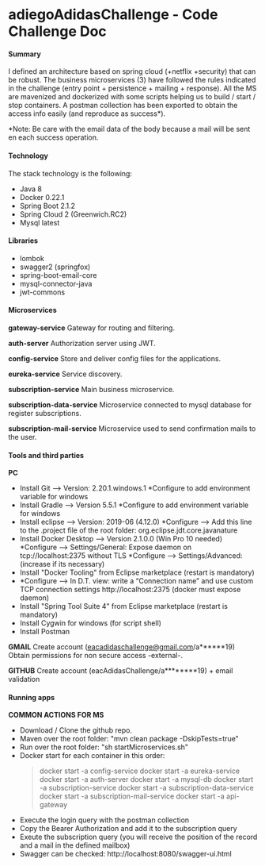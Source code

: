 # adiegoAdidasChallenge - Code Challenge Doc

#### Summary
I defined an architecture based on spring cloud (+netflix +security) that can be robust.
The business microservices (3) have followed the rules indicated in the challenge (entry point + persistence + mailing + response).
All the MS are mavenized and dockerized with some scripts helping us to build / start / stop containers.
A postman collection has been exported to obtain the access info easily (and reproduce as success*).

*Note: Be care with the email data of the body because a mail will be sent en each success operation.


#### Technology
The stack technology is the following:
- Java 8
- Docker 0.22.1
- Spring Boot 2.1.2
- Spring Cloud 2 (Greenwich.RC2)
- Mysql latest


#### Libraries
- lombok
- swagger2 (springfox)
- spring-boot-email-core
- mysql-connector-java
- jwt-commons


#### Microservices
**gateway-service**				Gateway for routing and filtering.

**auth-server**					Authorization server using JWT.

**config-service**				Store and deliver config files for the applications.

**eureka-service**				Service discovery.

**subscription-service**		Main business microservice.

**subscription-data-service**	Microservice connected to mysql database for register subscriptions.

**subscription-mail-service**	Microservice used to send confirmation mails to the user.


#### Tools and third parties
**PC**
- Install Git --> Version: 2.20.1.windows.1
*Configure to add environment variable for windows
- Install Gradle --> Version 5.5.1
*Configure to add environment variable for windows
- Install eclipse --> Version: 2019-06 (4.12.0)
*Configure --> Add this line to the .project file of the root folder: <nature>org.eclipse.jdt.core.javanature</nature>
- Install Docker Desktop --> Version 2.1.0.0 (Win Pro 10 needed)
*Configure --> Settings/General: Expose daemon on tcp://localhost:2375 without TLS
*Configure --> Settings/Advanced: (increase if its necessary)
- Install "Docker Tooling" from Eclipse marketplace (restart is mandatory)
- *Configure --> In D.T. view: write a “Connection name” and use custom TCP connection settings http://localhost:2375 (docker must expose daemon)
- Install "Spring Tool Suite 4" from Eclipse marketplace (restart is mandatory)
- Install Cygwin for windows (for script shell)
- Install Postman

**GMAIL**
Create account (eacadidaschallenge@gmail.com/a******19)
Obtain permissions for non secure access -external-.

**GITHUB**
Create account (eacAdidasChallenge/a********19) + email validation


#### Running apps
**COMMON ACTIONS FOR MS**
- Download / Clone the github repo.
- Maven over the root folder: "mvn clean package -DskipTests=true"
- Run over the root folder: "sh startMicroservices.sh"
- Docker start for each container in this order:
	> docker start -a config-service
	> docker start -a eureka-service 
	> docker start -a auth-server 
	> docker start -a mysql-db 
	> docker start -a subscription-service 
	> docker start -a subscription-data-service 
	> docker start -a subscription-mail-service
	> docker start -a api-gateway
- Execute the login query with the postman collection
- Copy the Bearer Authorization and add it to the subscription query
- Exeute the subscription query (you will receive the position of the record and a mail in the defined mailbox)
- Swagger can be checked: http://localhost:8080/swagger-ui.html
